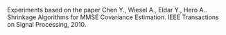 Experiments based on the paper Chen Y., Wiesel A., Eldar Y., Hero A.. Shrinkage Algorithms for MMSE Covariance Estimation. IEEE Transactions on Signal Processing, 2010.

